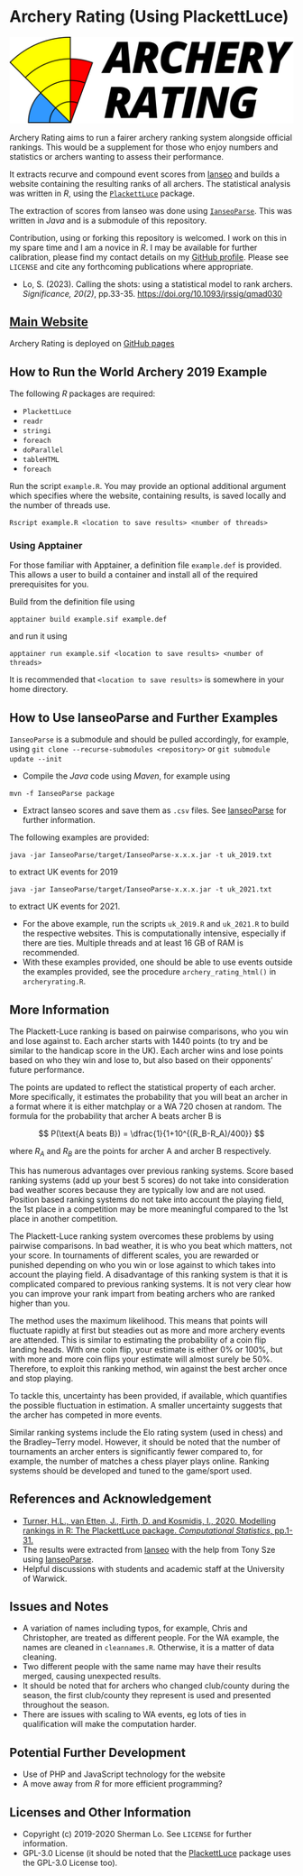 # Archery Rating (Using PlackettLuce)

![logo-Archery Rating](logo-with-title.svg)

Archery Rating aims to run a fairer archery ranking system alongside official
rankings. This would be a supplement for those who enjoy numbers and statistics
or archers wanting to assess their performance.

It extracts recurve and compound event scores from [Ianseo](https://ianseo.net/)
and builds a website containing the resulting ranks of all archers. The
statistical analysis was written in *R*, using the
[`PlackettLuce`](https://hturner.github.io/PlackettLuce/) package.

The extraction of scores from Ianseo was done using
[`IanseoParse`](https://github.com/Alcalol/IanseoParse). This was written in
*Java* and is a submodule of this repository.

Contribution, using or forking this repository is welcomed. I work on this in my
spare time and I am a novice in *R*. I may be available for further calibration,
please find my contact details on my
[GitHub profile](https://github.com/shermanlo77). Please see `LICENSE` and cite
any forthcoming publications where appropriate.

- Lo, S. (2023). Calling the shots: using a statistical model to rank archers.
  *Significance, 20(2)*, pp.33-35. <https://doi.org/10.1093/jrssig/qmad030>

## [Main Website](https://shermanlo77.github.io/archeryratingweb/)

Archery Rating is deployed on
[GitHub pages](https://shermanlo77.github.io/archeryratingweb/)

## How to Run the World Archery 2019 Example

The following *R* packages are required:

- `PlackettLuce`
- `readr`
- `stringi`
- `foreach`
- `doParallel`
- `tableHTML`
- `foreach`

Run the script `example.R`. You may provide an optional additional argument
which specifies where the website, containing results, is saved locally and
the number of threads use.

```shell
Rscript example.R <location to save results> <number of threads>
```

### Using Apptainer

For those familiar with Apptainer, a definition file `example.def` is provided.
This allows a user to build a container and install all of the required
prerequisites for you.

Build from the definition file using

```shell
apptainer build example.sif example.def
```

and run it using

```shell
apptainer run example.sif <location to save results> <number of threads>
```

It is recommended that `<location to save results>` is somewhere in your home
directory.

## How to Use IanseoParse and Further Examples

`IanseoParse` is a submodule and should be pulled accordingly, for example,
using `git clone --recurse-submodules <repository>` or
`git submodule update --init`

- Compile the *Java* code using *Maven*, for example using

```Shell
mvn -f IanseoParse package
```

- Extract Ianseo scores and save them as `.csv` files. See
  [IanseoParse](https://github.com/Alcalol/IanseoParse) for further information.

The following examples are provided:

```Shell
java -jar IanseoParse/target/IanseoParse-x.x.x.jar -t uk_2019.txt
```

to extract UK events for 2019

```Shell
java -jar IanseoParse/target/IanseoParse-x.x.x.jar -t uk_2021.txt
```

to extract UK events for 2021.

- For the above example, run the scripts `uk_2019.R` and `uk_2021.R` to build
  the respective websites. This is computationally intensive, especially if
  there are ties. Multiple threads and at least 16 GB of RAM is recommended.
- With these examples provided, one should be able to use events outside the
  examples provided, see the procedure `archery_rating_html()` in
  `archeryrating.R`.

## More Information

The Plackett-Luce ranking is based on pairwise comparisons, who you win and lose
against to. Each archer starts with 1440 points (to try and be similar to the
handicap score in the UK). Each archer wins and lose points based on who they
win and lose to, but also based on their opponents’ future performance.

The points are updated to reflect the statistical property of each archer. More
specifically, it estimates the probability that you will beat an archer in a
format where it is either matchplay or a WA 720 chosen at random. The formula
for the probability that archer A beats archer B is

$$
P(\text{A beats B}) = \dfrac{1}{1+10^{(R_B-R_A)/400}}
$$

where $R_A$ and $R_B$ are the points for archer A and archer B respectively.

This has numerous advantages over previous ranking systems. Score based ranking
systems (add up your best 5 scores) do not take into consideration bad weather
scores because they are typically low and are not used. Position based ranking
systems do not take into account the playing field, the 1st place in a
competition may be more meaningful compared to the 1st place in another
competition.

The Plackett-Luce ranking system overcomes these problems by using pairwise
comparisons. In bad weather, it is who you beat which matters, not your score.
In tournaments of different scales, you are rewarded or punished depending on
who you win or lose against to which takes into account the playing field. A
disadvantage of this ranking system is that it is complicated compared to
previous ranking systems. It is not very clear how you can improve your rank
impart from beating archers who are ranked higher than you.

The method uses the maximum likelihood. This means that points will fluctuate
rapidly at first but steadies out as more and more archery events are attended.
This is similar to estimating the probability of a coin flip landing heads. With
one coin flip, your estimate is either 0% or 100%, but with more and more coin
flips your estimate will almost surely be 50%. Therefore, to exploit this
ranking method, win against the best archer once and stop playing.

To tackle this, uncertainty has been provided, if available, which quantifies
the possible fluctuation in estimation. A smaller uncertainty suggests that the
archer has competed in more events.

Similar ranking systems include the Elo rating system (used in chess) and the
Bradley–Terry model. However, it should be noted that the number of tournaments
an archer enters is significantly fewer compared to, for example, the number of
matches a chess player plays online. Ranking systems should be developed and
tuned to the game/sport used.

## References and Acknowledgement

- [Turner, H.L., van Etten, J., Firth, D. and Kosmidis, I., 2020. Modelling
  rankings in R: The PlackettLuce package. *Computational Statistics*,
  pp.1-31.](https://link.springer.com/article/10.1007/s00180-020-00959-3)
- The results were extracted from [Ianseo](https://www.ianseo.net) with the help
  from Tony Sze using [IanseoParse](https://github.com/Alcalol/IanseoParse).
- Helpful discussions with students and academic staff at the University of
  Warwick.

## Issues and Notes

- A variation of names including typos, for example, Chris and Christopher, are
  treated as different people. For the WA example, the names are cleaned in
  `cleannames.R`. Otherwise, it is a matter of data cleaning.
- Two different people with the same name may have their results merged, causing
  unexpected results.
- It should be noted that for archers who changed club/county during the season,
  the first club/county they represent is used and presented throughout the
  season.
- There are issues with scaling to WA events, eg lots of ties in qualification
  will make the computation harder.

## Potential Further Development

- Use of PHP and JavaScript technology for the website
- A move away from *R* for more efficient programming?

## Licenses and Other Information

- Copyright (c) 2019-2020 Sherman Lo. See `LICENSE` for further information.
- GPL-3.0 License (it should be noted that the
  [PlackettLuce](https://hturner.github.io/PlackettLuce/) package uses the
  GPL-3.0 License too).
